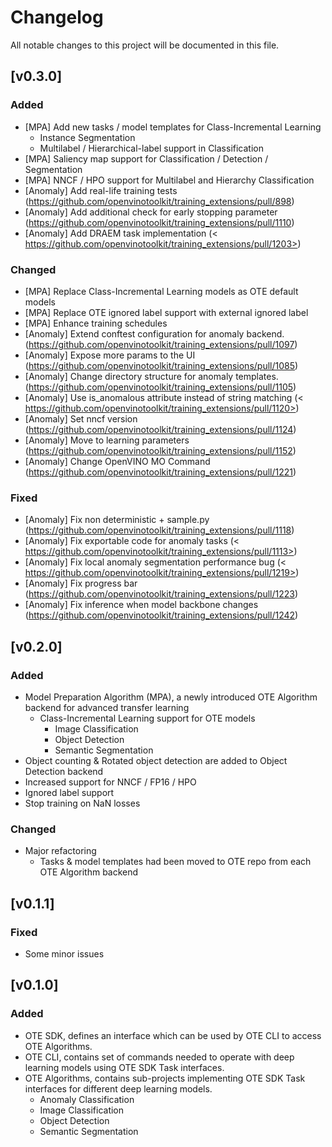 # Changelog

All notable changes to this project will be documented in this file.

## \[v0.3.0\]

### Added

- [MPA] Add new tasks / model templates for Class-Incremental Learning
  - Instance Segmentation
  - Multilabel / Hierarchical-label support in Classification
- [MPA] Saliency map support for Classification / Detection / Segmentation
- [MPA] NNCF / HPO support for Multilabel and Hierarchy Classification
- [Anomaly] Add real-life training tests (<https://github.com/openvinotoolkit/training_extensions/pull/898>)
- [Anomaly] Add additional check for early stopping parameter (<https://github.com/openvinotoolkit/training_extensions/pull/1110>)
- [Anomaly] Add DRAEM task implementation (< https://github.com/openvinotoolkit/training_extensions/pull/1203>)

### Changed

- [MPA] Replace Class-Incremental Learning models as OTE default models
- [MPA] Replace OTE ignored label support with external ignored label
- [MPA] Enhance training schedules
- [Anomaly] Extend conftest configuration for anomaly backend. (<https://github.com/openvinotoolkit/training_extensions/pull/1097>)
- [Anomaly] Expose more params to the UI (<https://github.com/openvinotoolkit/training_extensions/pull/1085>)
- [Anomaly] Change directory structure for anomaly templates. (<https://github.com/openvinotoolkit/training_extensions/pull/1105>)
- [Anomaly] Use is_anomalous attribute instead of string matching (< https://github.com/openvinotoolkit/training_extensions/pull/1120>)
- [Anomaly] Set nncf version (<https://github.com/openvinotoolkit/training_extensions/pull/1124>)
- [Anomaly] Move to learning parameters (<https://github.com/openvinotoolkit/training_extensions/pull/1152>)
- [Anomaly] Change OpenVINO MO Command (<https://github.com/openvinotoolkit/training_extensions/pull/1221>)

### Fixed

- [Anomaly] Fix non deterministic + sample.py (<https://github.com/openvinotoolkit/training_extensions/pull/1118>)
- [Anomaly] Fix exportable code for anomaly tasks (< https://github.com/openvinotoolkit/training_extensions/pull/1113>)
- [Anomaly] Fix local anomaly segmentation performance bug (< https://github.com/openvinotoolkit/training_extensions/pull/1219>)
- [Anomaly] Fix progress bar (<https://github.com/openvinotoolkit/training_extensions/pull/1223>)
- [Anomaly] Fix inference when model backbone changes (<https://github.com/openvinotoolkit/training_extensions/pull/1242>)

## \[v0.2.0\]

### Added

- Model Preparation Algorithm (MPA), a newly introduced OTE Algorithm backend for advanced transfer learning
  - Class-Incremental Learning support for OTE models
    - Image Classification
    - Object Detection
    - Semantic Segmentation
- Object counting & Rotated object detection are added to Object Detection backend
- Increased support for NNCF / FP16 / HPO
- Ignored label support
- Stop training on NaN losses

### Changed

- Major refactoring
  - Tasks & model templates had been moved to OTE repo from each OTE Algorithm backend

## \[v0.1.1\]

### Fixed

- Some minor issues

## \[v0.1.0\]

### Added

- OTE SDK, defines an interface which can be used by OTE CLI to access OTE Algorithms.
- OTE CLI, contains set of commands needed to operate with deep learning models using OTE SDK Task interfaces.
- OTE Algorithms, contains sub-projects implementing OTE SDK Task interfaces for different deep learning models.
  - Anomaly Classification
  - Image Classification
  - Object Detection
  - Semantic Segmentation

